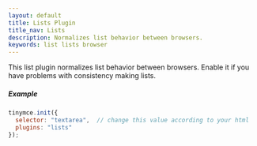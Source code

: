 ```yaml
---
layout: default
title: Lists Plugin
title_nav: Lists
description: Normalizes list behavior between browsers.
keywords: list lists browser
---
```


This list plugin normalizes list behavior between browsers. Enable it if you have problems with consistency making lists.

##### Example

```js
tinymce.init({
  selector: "textarea",  // change this value according to your html
  plugins: "lists"
});
```
